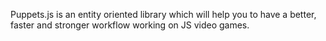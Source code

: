 Puppets.js is an entity oriented library which will help you to have a better,
faster and stronger workflow working on JS video games.
